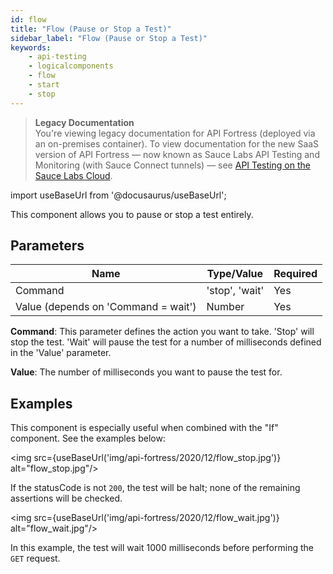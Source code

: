 ```yaml
---
id: flow
title: "Flow (Pause or Stop a Test)"
sidebar_label: "Flow (Pause or Stop a Test)"
keywords:
    - api-testing
    - logicalcomponents
    - flow
    - start
    - stop
---
```


>**Legacy Documentation**<br/>You're viewing legacy documentation for API Fortress (deployed via an on-premises container). To view documentation for the new SaaS version of API Fortress &#8212; now known as Sauce Labs API Testing and Monitoring (with Sauce Connect tunnels) &#8212; see [API Testing on the Sauce Labs Cloud](/api-testing/).

import useBaseUrl from '@docusaurus/useBaseUrl';

This component allows you to pause or stop a test entirely.

## Parameters

| **Name** | **Type/Value** | **Required** |
| --- | --- | --- |
| Command | 'stop', 'wait' | Yes |
| Value (depends on 'Command = wait') | Number | Yes |

__Command__: This parameter defines the action you want to take. 'Stop' will stop the test. 'Wait' will pause the test for a number of milliseconds defined in the 'Value' parameter.

__Value__: The number of milliseconds you want to pause the test for.

## Examples

This component is especially useful when combined with the "If" component. See the examples below:

<img src={useBaseUrl('img/api-fortress/2020/12/flow_stop.jpg')} alt="flow_stop.jpg"/>

If the statusCode is not `200`, the test will be halt; none of the remaining assertions will be checked.

<img src={useBaseUrl('img/api-fortress/2020/12/flow_wait.jpg')} alt="flow_wait.jpg"/>

In this example, the test will wait 1000 milliseconds before performing the `GET` request.
